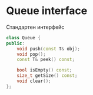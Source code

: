 # Queue interface

Стандартен интерфейс

```c++
class Queue {
public:
	void push(const T& obj);
	void pop();
	const T& peek() const;

	bool isEmpty() const;
	size_t getSize() const;
	void clear();
};

```
